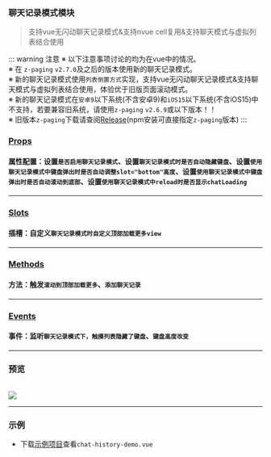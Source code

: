 ### 聊天记录模式模块
> 支持vue无闪动聊天记录模式&支持nvue cell复用&支持聊天模式与虚拟列表结合使用

::: warning 注意
※ 以下注意事项讨论的均为在vue中的情况。  
※ 在 `z-paging` `v2.7.0`及之后的版本使用新的聊天记录模式。  
※ 新的聊天记录模式使用`列表倒置方式`实现，支持vue无闪动聊天记录模式&支持聊天模式与虚拟列表结合使用，体验优于旧版页面滚动模式。  
※ 新的聊天记录模式在`安卓9`以下系统(不含安卓9)和`iOS15`以下系统(不含iOS15)中不支持，若要兼容旧系统，请使用`z-paging` `v2.6.9`或以下版本！！  
※ 旧版本`z-paging`下载请查阅[Release](https://github.com/SmileZXLee/uni-z-paging/releases)(npm安装可直接指定`z-paging`版本)
:::

### [Props](/api/props/chat-record-mode.html)
#### 属性配置：设置`是否启用聊天记录模式`、设置`聊天记录模式时是否自动隐藏键盘`、设置`使用聊天记录模式中键盘弹出时是否自动调整slot="bottom"高度`、设置`使用聊天记录模式中键盘弹出时是否自动滚动到底部`、设置`使用聊天记录模式中reload时是否显示chatLoading`
***
### [Slots](/api/slot/main.html#聊天记录模式slot)
#### 插槽：自定义`聊天记录模式时自定义顶部加载更多view`
***
### [Methods](/api/methods/main.html#聊天记录模式相关方法)
#### 方法：触发`滚动到顶部加载更多`、`添加聊天记录`
***
### [Events](/api/events/main.html#下拉刷新相关事件)
#### 事件：监听`聊天记录模式下，触摸列表隐藏了键盘`、`键盘高度改变`
***

### 预览
<br />
<img src="https://z-paging.zxlee.cn/public/img/z-paging-demo7.gif" />

***

### 示例
* 下载[示例项目](/start/example-download.html)查看`chat-history-demo.vue`
